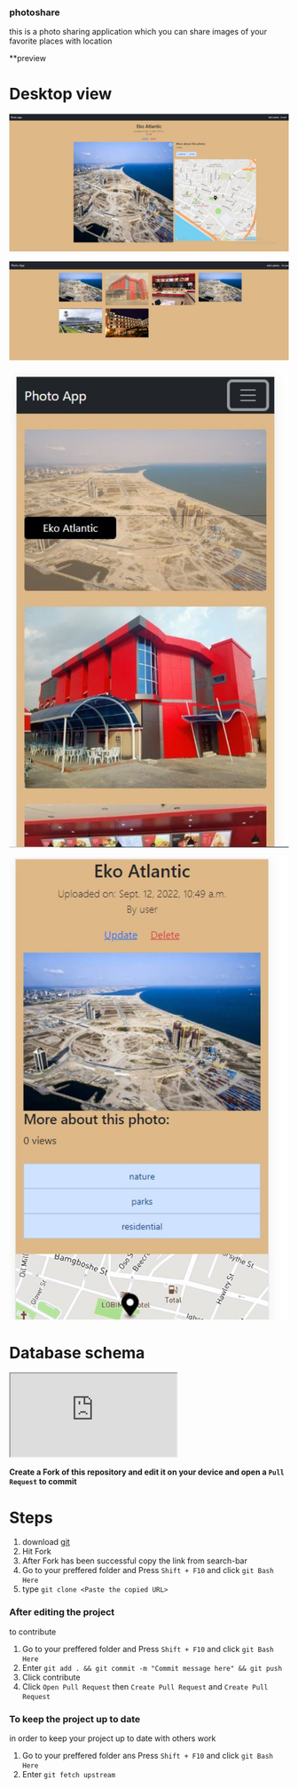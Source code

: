 ### photoshare
this is a photo sharing application which you can share images of your favorite places with location

**preview
# Desktop view

<p align="center">
  <img src="https://github.com/enyene/photoshare/blob/main/files/photo1.JPG?raw=true" width="550" title="hover text">
</p>
<p align="center">
  <img src="https://github.com/enyene/photoshare/blob/main/files/des.JPG?raw=true" width="550" title="hover text">
</p>
<p align="center">
  <img src="https://github.com/enyene/photoshare/blob/main/files/mobile%20view.JPG?raw=true" width="550" title="hover text">
</p>
<p align="center">
  <img src="https://github.com/enyene/photoshare/blob/main/files/mobile%20view2.JPG?raw=true" width="550" title="hover text">
</p>

# Database schema 
<iframe title="Embedded DrawSQL IFrame"  src="https://drawsql.app/teams/ienyene/diagrams/photoshare/embed"></iframe>




**Create a Fork of this repository and edit it on your device and open a ``Pull Request`` to commit**

# Steps
1. download [git](https://git-scm.com/downloads) 
2. Hit Fork 
3. After Fork has been successful copy the link from search-bar
4. Go to your preffered folder and Press ``Shift + F10`` and click ``git Bash Here``
5. type ``git clone <Paste the copied URL> ``


### **After editing the project**
to contribute
1. Go to your preffered folder and Press ``Shift + F10`` and click ``git Bash Here``
2. Enter ``git add . && git commit -m "Commit message here" && git push``
3. Click contribute 
4. Click ``Open Pull Request`` then ``Create Pull Request`` and ``Create Pull Request``

### **To keep the project up to date**
in order to keep your project up to date with others work
1. Go to your preffered folder ans Press ``Shift + F10`` and click ``git Bash Here``
3. Enter ``git fetch upstream``
